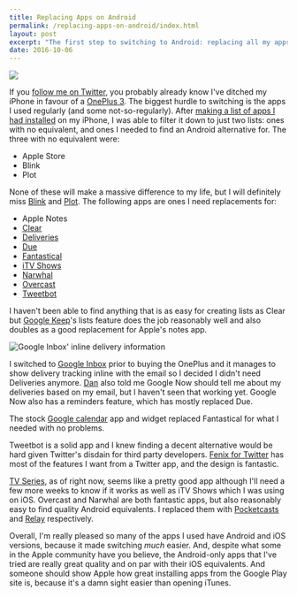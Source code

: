 ```yaml
---
title: Replacing Apps on Android
permalink: /replacing-apps-on-android/index.html
layout: post
excerpt: "The first step to switching to Android: replacing all my apps"
date: 2016-10-06
---
```


![](http://rmlewisuk.s3.amazonaws.com/home-screen-tiles.png)

If you [follow me on Twitter](https://twitter.com/rmlewisuk), you probably already know I've ditched my iPhone in favour of a [OnePlus 3](https://oneplus.net/uk/3). The biggest hurdle to switching is the apps I used regularly (and some not-so-regularly). After [making a list of apps I had installed](http://rmlewisuk.s3.amazonaws.com/apps.md) on my iPhone, I was able to filter it down to just two lists: ones with no equivalent, and ones I needed to find an Android alternative for. The three with no equivalent were:

- Apple Store
- Blink
- Plot

None of these will make a massive difference to my life, but I will definitely miss [Blink](http://squibner.com/blink/) and [Plot](http://plotapp.io/). The following apps are ones I need replacements for:

- Apple Notes
- [Clear](https://geo.itunes.apple.com/gb/app/clear-tasks-reminders-to-do/id493136154?mt=8&at=1001l3gY&ct=twitter)
- [Deliveries](http://junecloud.com/support/deliveries-ios/)
- [Due](http://www.dueapp.com/)
- [Fantastical](https://flexibits.com/fantastical)
- [iTV Shows](http://www.itvshowsapp.com/)
- [Narwhal](https://itunes.apple.com/gb/app/narwhal-for-reddit/id845422455?mt=8)
- [Overcast](https://overcast.fm)
- [Tweetbot](http://tapbots.com/tweetbot/)

I haven't been able to find anything that is as easy for creating lists as Clear but [Google Keep](https://keep.google.com)'s lists feature does the job reasonably well and also doubles as a good replacement for Apple's notes app.

![Google Inbox' inline delivery information](http://rmlewisuk.s3.amazonaws.com/google-inbox-inline-delivery.jpg)

I switched to [Google Inbox](https://inbox.google.com) prior to buying the OnePlus and it manages to show delivery tracking inline with the email so I decided I didn't need Deliveries anymore. [Dan](https://twitter.com/danharper7) also told me Google Now should tell me about my deliveries based on my email, but I haven't seen that working yet. Google Now also has a reminders feature, which has mostly replaced Due.

The stock [Google calendar](https://play.google.com/store/apps/details?id=com.google.android.calendar&hl=en_GB) app and widget replaced Fantastical for what I needed with no problems.

Tweetbot is a solid app and I knew finding a decent alternative would be hard given Twitter's disdain for third party developers. [Fenix for Twitter](https://play.google.com/store/apps/details?id=it.mvilla.android.fenix) has most of the features I want from a Twitter app, and the design is fantastic.

[TV Series](https://play.google.com/store/apps/details?id=fema.serietv2), as of right now, seems like a pretty good app although I'll need a few more weeks to know if it works as well as iTV Shows which I was using on iOS. Overcast and Narwhal are both fantastic apps, but also reasonably easy to find quality Android equivalents. I replaced them with [Pocketcasts](https://play.pocketcasts.com/web/podcasts/index) and [Relay](https://play.google.com/store/apps/details?id=free.reddit.news&hl=en_GB) respectively.

Overall, I'm really pleased so many of the apps I used have Android and iOS versions, because it made switching *much* easier. And, despite what some in the Apple community have you believe, the Android-only apps that I've tried are really great quality and on par with their iOS equivalents. And someone should show Apple how great installing apps from the Google Play site is, because it's a damn sight easier than opening iTunes.